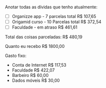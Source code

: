 Anotar todas as dívidas que tenho atualmente:
- [ ] Organizze app - 7 parcelas total R$ 107,65
- [ ] Origamid curso - 10 Parcelas total R$ 372,54
- [ ] Faculdade - em atraso R$ 461,61

Total das coisas parceladas: R$ 480,19

Quanto eu recebo R$ 1800,00

Gasto fixo:
- Conta de Internet R$ 117,53
- Faculdade R$ 422,07
- Barbeiro R$ 60,00
- Dados móveis R$ 30,00
